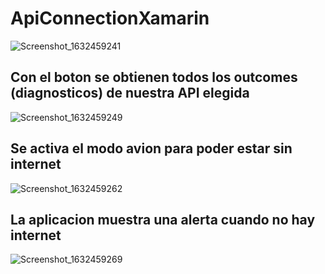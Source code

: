 # ApiConnectionXamarin
![Screenshot_1632459241](https://user-images.githubusercontent.com/52897285/134620471-00bab011-6f87-4ace-baae-6aa4d2937ab1.png)
## Con el boton se obtienen todos los outcomes (diagnosticos) de nuestra API elegida
![Screenshot_1632459249](https://user-images.githubusercontent.com/52897285/134620473-63c8402d-2c08-4d22-84d4-4e730d9fde68.png)
## Se activa el modo avion para poder estar sin internet
![Screenshot_1632459262](https://user-images.githubusercontent.com/52897285/134620462-55c3c5a0-d801-4043-9db2-1d04e4bc929d.png)

## La aplicacion muestra una alerta cuando no hay internet

![Screenshot_1632459269](https://user-images.githubusercontent.com/52897285/134620467-99a964c2-b4ea-4657-9124-26d9a80ef317.png)
